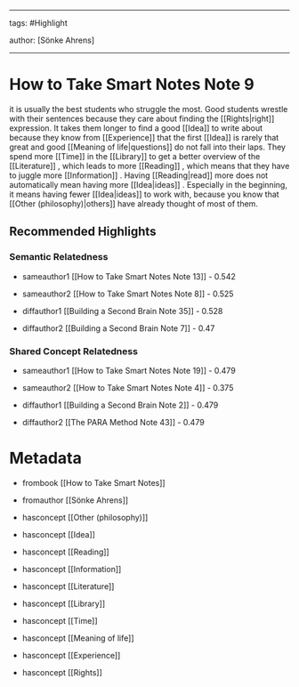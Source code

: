 




---

tags: #Highlight

author: [Sönke Ahrens]

---
# How to Take Smart Notes Note 9




it is usually the best students who struggle the most. Good students wrestle with their sentences because they care about finding the  [[Rights|right]]  expression. It takes them longer to find a good  [[Idea]]  to write about because they know from  [[Experience]]  that the first  [[Idea]]  is rarely that great and good  [[Meaning of life|questions]]  do not fall into their laps. They spend more  [[Time]]  in the  [[Library]]  to get a better overview of the  [[Literature]] , which leads to more  [[Reading]] , which means that they have to juggle more  [[Information]] . Having  [[Reading|read]]  more does not automatically mean having more  [[Idea|ideas]] . Especially in the beginning, it means having fewer  [[Idea|ideas]]  to work with, because you know that  [[Other (philosophy)|others]]  have already thought of most of them.


## Recommended Highlights

### Semantic Relatedness


- sameauthor1 [[How to Take Smart Notes Note 13]] - 0.542

- sameauthor2 [[How to Take Smart Notes Note 8]] - 0.525

- diffauthor1 [[Building a Second Brain Note 35]] - 0.528

- diffauthor2 [[Building a Second Brain Note 7]] - 0.47
### Shared Concept Relatedness


- sameauthor1 [[How to Take Smart Notes Note 19]] - 0.479

- sameauthor2 [[How to Take Smart Notes Note 4]] - 0.375

- diffauthor1 [[Building a Second Brain Note 2]] - 0.479

- diffauthor2 [[The PARA Method Note 43]] - 0.479
# Metadata


- frombook [[How to Take Smart Notes]]

- fromauthor [[Sönke Ahrens]]

- hasconcept [[Other (philosophy)]]

- hasconcept [[Idea]]

- hasconcept [[Reading]]

- hasconcept [[Information]]

- hasconcept [[Literature]]

- hasconcept [[Library]]

- hasconcept [[Time]]

- hasconcept [[Meaning of life]]

- hasconcept [[Experience]]

- hasconcept [[Rights]]